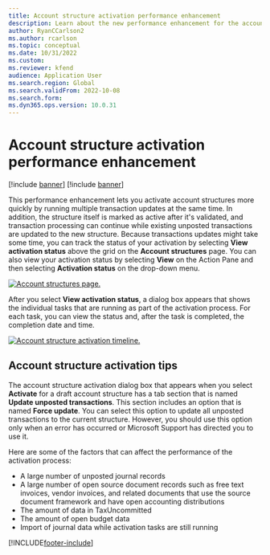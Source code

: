 ```yaml
---
title: Account structure activation performance enhancement
description: Learn about the new performance enhancement for the account structure activation process, including an outline on account structure activation tips.
author: RyanCCarlson2
ms.author: rcarlson
ms.topic: conceptual
ms.date: 10/31/2022
ms.custom:
ms.reviewer: kfend
audience: Application User 
ms.search.region: Global 
ms.search.validFrom: 2022-10-08
ms.search.form:
ms.dyn365.ops.version: 10.0.31
---
```


# Account structure activation performance enhancement

[!include [banner](../includes/banner.md)]
[!include [banner](../includes/preview-banner.md)]

This performance enhancement lets you activate account structures more quickly by running multiple transaction updates at the same time. In addition, the structure itself is marked as active after it's validated, and transaction processing can continue while existing unposted transactions are updated to the new structure. Because transactions updates might take some time, you can track the status of your activation by selecting **View activation status** above the grid on the **Account structures** page. You can also view your activation status by selecting **View** on the Action Pane and then selecting **Activation status** on the drop-down menu.

[![Account structures page.](./media/AccountStructure1.png)](./media/AccountStructure1.png)

After you select **View activation status**, a dialog box appears that shows the individual tasks that are running as part of the activation process. For each task, you can view the status and, after the task is completed, the completion date and time.

[![Account structure activation timeline.](./media/AccountStructureTimeline.png)](./media/AccountStructureTimeline.png)

## Account structure activation tips

The account structure activation dialog box that appears when you select **Activate** for a draft account structure has a tab section that is named **Update unposted transactions**. This section includes an option that is named **Force update**. You can select this option to update all unposted transactions to the current structure. However, you should use this option only when an error has occurred or Microsoft Support has directed you to use it.

Here are some of the factors that can affect the performance of the activation process:

- A large number of unposted journal records
- A large number of open source document records such as free text invoices, vendor invoices, and related documents that use the source document framework and have open accounting distributions
- The amount of data in TaxUncommitted
- The amount of open budget data
- Import of journal data while activation tasks are still running

[!INCLUDE[footer-include](../../includes/footer-banner.md)]
